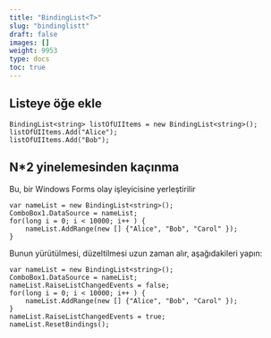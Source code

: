 ```yaml
---
title: "BindingList<T>"
slug: "bindinglistt"
draft: false
images: []
weight: 9953
type: docs
toc: true
---
```


## Listeye öğe ekle
    BindingList<string> listOfUIItems = new BindingList<string>();
    listOfUIItems.Add("Alice");
    listOfUIItems.Add("Bob");
    
    
    

## N*2 yinelemesinden kaçınma
Bu, bir Windows Forms olay işleyicisine yerleştirilir

    var nameList = new BindingList<string>();
    ComboBox1.DataSource = nameList;
    for(long i = 0; i < 10000; i++ ) {
        nameList.AddRange(new [] {"Alice", "Bob", "Carol" });
    } 

Bunun yürütülmesi, düzeltilmesi uzun zaman alır, aşağıdakileri yapın:

    var nameList = new BindingList<string>();
    ComboBox1.DataSource = nameList;
    nameList.RaiseListChangedEvents = false;
    for(long i = 0; i < 10000; i++ ) {
        nameList.AddRange(new [] {"Alice", "Bob", "Carol" });
    } 
    nameList.RaiseListChangedEvents = true;
    nameList.ResetBindings();


